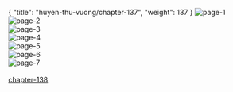 { "title": "huyen-thu-vuong/chapter-137", "weight": 137 }
<img src="huyen-thu-vuong_0137_01-9cad18bdd9448f09a848519e880425ec.webp" alt="page-1" origin="https://3.bp.blogspot.com/-2h6pYjOipLQ/WCFOZfKkR_I/AAAAAAALpKM/STvJYc2uCtY/s0/Huyen-Thu-Vuong-Chapter-137-P-2.jpg"><br/>
<img src="huyen-thu-vuong_0137_02-1217db1050683b85b0be2a4b96f83e75.webp" alt="page-2" origin="https://3.bp.blogspot.com/-0aJf9S4Js_4/WCFOagV9RwI/AAAAAAALpKQ/Kt5JdypkCVU/s0/Huyen-Thu-Vuong-Chapter-137-P-3.jpg"><br/>
<img src="huyen-thu-vuong_0137_03-9d8cde46af3ce91a80ae80ae4f4973a3.webp" alt="page-3" origin="https://3.bp.blogspot.com/-sx1oCHbgKyQ/WCFObiZrneI/AAAAAAALpKU/bCqfxAkS3Fw/s0/Huyen-Thu-Vuong-Chapter-137-P-4.jpg"><br/>
<img src="huyen-thu-vuong_0137_04-b448fc4e7f4e0a417a4b79c4bb10778c.webp" alt="page-4" origin="https://3.bp.blogspot.com/--OzCLDwqqGc/WCFOdNAYm4I/AAAAAAALpKY/mW1oO6Dkfa8/s0/Huyen-Thu-Vuong-Chapter-137-P-5.jpg"><br/>
<img src="huyen-thu-vuong_0137_05-5b80700b0164bfa407ec4e1f2407d2f9.webp" alt="page-5" origin="https://3.bp.blogspot.com/-TtzYRe5Re5o/WCFOeU33ccI/AAAAAAALpKc/xqGp4KS6-GM/s0/Huyen-Thu-Vuong-Chapter-137-P-6.jpg"><br/>
<img src="huyen-thu-vuong_0137_06-6d210ec927cdadcede348f2d1e602939.webp" alt="page-6" origin="https://3.bp.blogspot.com/-J2bokaSV3A4/WCFOfkggTuI/AAAAAAALpKg/4miHJfiGzSw/s0/Huyen-Thu-Vuong-Chapter-137-P-7.jpg"><br/>
<img src="huyen-thu-vuong_0137_07-d295b478f8b79b5fb3da4ec171114c41.webp" alt="page-7" origin="https://3.bp.blogspot.com/-evnY7G_czAY/WCFOg_mrVhI/AAAAAAALpKk/0ok0K4rps24/s0/Huyen-Thu-Vuong-Chapter-137-P-8.jpg"><br/>
<br/><a class="nextchap" href="/huyen-thu-vuong/chapter-138">chapter-138</a>
